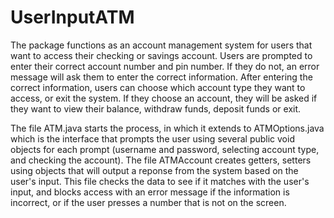 # UserInputATM
The package functions as an account management system for users that want to access their checking or savings account. Users are prompted to enter their correct account number and pin number. If they do not, an error message will ask them to enter the correct information. After entering the correct information, users can choose which account type they want to access, or exit the system. If they choose an account, they will be asked if they want to view their balance, withdraw funds, deposit funds or exit.

The file ATM.java starts the process, in which it extends to ATMOptions.java which is the interface that prompts the user using several public void objects for each prompt (username and password, selecting account type, and checking the account).
The file ATMAccount creates getters, setters using objects that will output a reponse from the system based on the user's input. This file checks the data to see if it matches with the user's input, and blocks access with an error message if the information is incorrect, or if the user presses a number that is not on the screen.
